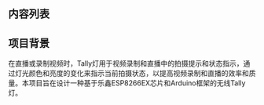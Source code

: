 
## 内容列表

## 项目背景
在直播或录制视频时，Tally灯用于视频录制和直播中的拍摄提示和状态指示，通过灯光颜色和亮度的变化来指示当前拍摄状态，以提高视频录制和直播的效率和质量。本项目旨在设计一种基于乐鑫ESP8266EX芯片和Arduino框架的无线Tally灯。
